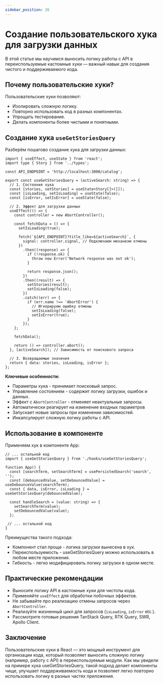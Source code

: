 ```yaml
---
sidebar_position: 26
---
```


# Создание пользовательского хука для загрузки данных

В этой статье мы научимся выносить логику работы с API в переиспользуемые кастомные хуки — важный навык для создания чистого и поддерживаемого кода.

## Почему пользовательские хуки?

Пользовательские хуки позволяют:

- Изолировать сложную логику.
- Повторно использовать код в разных компонентах.
- Упрощать тестирование.
- Делать компоненты более чистыми и понятными.

## Создание хука `useGetStoriesQuery`

Разберём пошагово создание хука для загрузки данных:

```tsx
import { useEffect, useState } from 'react';
import type { Story } from '../types';

const API_ENDPOINT = 'http://localhost:3000/catalog';

export const useGetStoriesQuery = (activeSearch: string) => {
  // 1. Состояния хука
  const [stories, setStories] = useState<Story[]>([]);
  const [isLoading, setIsLoading] = useState(false);
  const [isError, setIsError] = useState(false);

  // 2. Эффект для загрузки данных
  useEffect(() => {
    const controller = new AbortController();

    const fetchData = () => {
      setIsLoading(true);

      fetch(`${API_ENDPOINT}?title_like=${activeSearch}`, {
        signal: controller.signal, // Подключаем механизм отмены
      })
        .then((response) => {
          if (!response.ok) {
            throw new Error('Network response was not ok');
          }

          return response.json();
        })
        .then((result) => {
          setStories(result);
          setIsLoading(false);
        })
        .catch((err) => {
          if (err.name !== 'AbortError') {
            // Игнорируем ошибку отмены
            setIsLoading(false);
            setIsError(true);
          }
        });
    };

    fetchData();

    return () => controller.abort();
  }, [activeSearch]); // Зависимость от поискового запроса

  // 3. Возвращаемые значения
  return { data: stories, isLoading, isError };
};
```

**Ключевые особенности:**

- Параметры хука - принимает поисковый запрос.
- Управление состоянием - содержит логику загрузки, ошибок и данных.
- Эффект с `AbortController` - отменяет неактуальные запросы.
- Автоматически реагирует на изменение входных параметров
- Запускает новые запросы при изменении зависимостей.
- Инкапсулирует сложную логику работы с API.

## Использование в компоненте

Применяем хук в компоненте App:

```tsx
// ... остальной код
import { useGetStoriesQuery } from './hooks/useGetStoriesQuery';

function App() {
  const [searchTerm, setSearchTerm] = usePersistedSearch('search', '');
  const [debouncedValue, setDebouncedValue] = useDebounceValue(searchTerm);
  const { data, isError, isLoading } = useGetStoriesQuery(debouncedValue);

  const handleSearch = (value: string) => {
    setSearchTerm(value);
    setDebouncedValue(value);
  };

 // ... остальной код
}
```

Преимущества такого подхода:

- Компонент стал проще - логика загрузки вынесена в хук.
- Переиспользуемость - useGetStoriesQuery можно использовать в любом месте приложения.
- Гибкость - легко модифицировать логику загрузки в одном месте.


## Практические рекомендации

- Выносите логику API в кастомные хуки для чистоты кода.
- Применяйте `useEffect` для обработки побочных эффектов.
- Не забывайте про реализацию отмены запросов через `AbortController`.
- Реализуйте жизненный цикл для запросов (`isLoading`, `isError` etc.).
- Рассмотрите готовые решения TanStack Query, RTK Query, SWR, Apollo Client.

## Заключение

Пользовательские хуки в React — это мощный инструмент для организации кода, который позволяет выносить сложную логику (например, работу с API) в переиспользуемые модули. Как мы увидели на примере хука useGetStoriesQuery, такой подход делает компоненты чище, улучшает поддерживаемость кода и позволяет легко повторно использовать логику в разных частях приложения. 